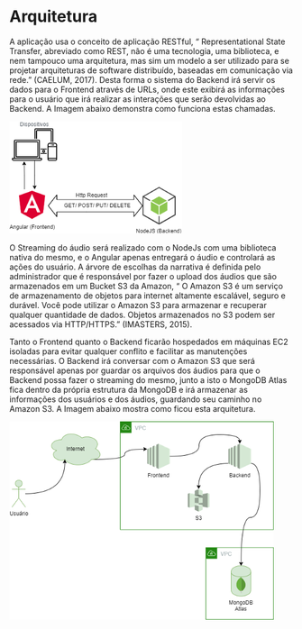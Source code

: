 # Arquitetura

A aplicação usa o conceito de aplicação RESTful, “ Representational State Transfer, abreviado como REST, não é uma tecnologia, uma biblioteca, e nem tampouco uma arquitetura, mas sim um modelo a ser utilizado para se projetar arquiteturas de software distribuído, baseadas em comunicação via rede.” \(CAELUM, 2017\). Desta forma o sistema do Backend irá servir os dados para o Frontend através de URLs, onde este exibirá as informações para o usuário que irá realizar as interações que serão devolvidas ao Backend. A Imagem abaixo demonstra como funciona estas chamadas.

![Fonte: Desenvolvido pela autora do projeto](.gitbook/assets/0-glcunpfkqo-d7z4o.png)

O Streaming do áudio será realizado com o NodeJs com uma biblioteca nativa do mesmo, e o Angular apenas entregará o áudio e controlará as ações do usuário. A árvore de escolhas da narrativa é definida pelo administrador que é responsável por fazer o upload dos áudios que são armazenados em um Bucket S3 da Amazon, “ O Amazon S3 é um serviço de armazenamento de objetos para internet altamente escalável, seguro e durável. Você pode utilizar o Amazon S3 para armazenar e recuperar qualquer quantidade de dados. Objetos armazenados no S3 podem ser acessados via HTTP/HTTPS.” \(IMASTERS, 2015\).

Tanto o Frontend quanto o Backend ficarão hospedados em máquinas EC2 isoladas para evitar qualquer conflito e facilitar as manutenções necessárias. O Backend irá conversar com o Amazon S3 que será responsável apenas por guardar os arquivos dos áudios para que o Backend possa fazer o streaming do mesmo, junto a isto o MongoDB Atlas fica dentro da própria estrutura da MongoDB e irá armazenar as informações dos usuários e dos áudios, guardando seu caminho no Amazon S3. A Imagem abaixo mostra como ficou esta arquitetura.

![Fonte: Desenvolvido pela autora do projeto](.gitbook/assets/0-lgzkiiutzu7ezmjk.png)

